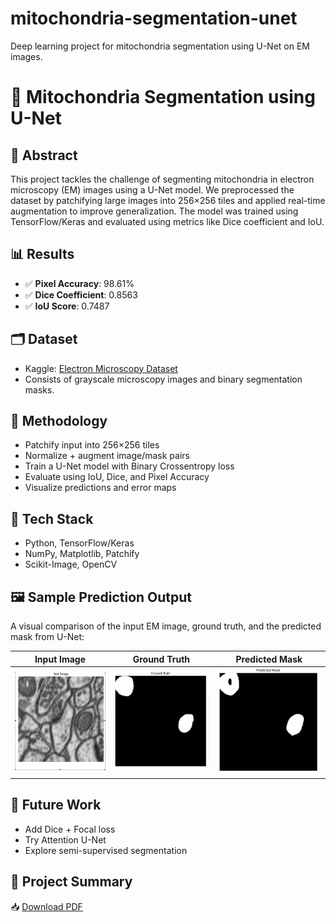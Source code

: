 # mitochondria-segmentation-unet
Deep learning project for mitochondria segmentation using U-Net on EM images.
# 🧬 Mitochondria Segmentation using U-Net

## 🧠 Abstract
This project tackles the challenge of segmenting mitochondria in electron microscopy (EM) images using a U-Net model. We preprocessed the dataset by patchifying large images into 256×256 tiles and applied real-time augmentation to improve generalization. The model was trained using TensorFlow/Keras and evaluated using metrics like Dice coefficient and IoU.

## 📊 Results
- ✅ **Pixel Accuracy**: 98.61%
- ✅ **Dice Coefficient**: 0.8563
- ✅ **IoU Score**: 0.7487

## 🗂️ Dataset
- Kaggle: [Electron Microscopy Dataset](https://www.kaggle.com/datasets/)
- Consists of grayscale microscopy images and binary segmentation masks.

## 🧪 Methodology
- Patchify input into 256×256 tiles
- Normalize + augment image/mask pairs
- Train a U-Net model with Binary Crossentropy loss
- Evaluate using IoU, Dice, and Pixel Accuracy
- Visualize predictions and error maps

## 🧰 Tech Stack
- Python, TensorFlow/Keras
- NumPy, Matplotlib, Patchify
- Scikit-Image, OpenCV

## 🖼️ Sample Prediction Output

A visual comparison of the input EM image, ground truth, and the predicted mask from U-Net:

| Input Image | Ground Truth | Predicted Mask |
|-------------|--------------|----------------|
| ![Input](results/sample_preds/input.png) | ![Ground Truth](results/sample_preds/gt.png) | ![Prediction](results/sample_preds/pt.png) |


## 📝 Future Work
- Add Dice + Focal loss
- Try Attention U-Net
- Explore semi-supervised segmentation

## 📄 Project Summary

📥 [Download PDF](https://github.com/paavni24/mitochondria-segmentation-unet/raw/main/report/project_summary.pdf)

